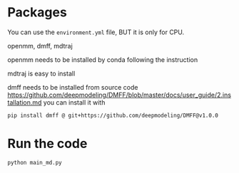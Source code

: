 # Packages

You can use the `environment.yml` file, BUT  it is only for CPU.

openmm, dmff, mdtraj

openmm needs to be installed by conda following the instruction

mdtraj is easy to install 

dmff needs to be installed from source code https://github.com/deepmodeling/DMFF/blob/master/docs/user_guide/2.installation.md
you can install it with 

```
pip install dmff @ git+https://github.com/deepmodeling/DMFF@v1.0.0
```

# Run the code 
```
python main_md.py
```
